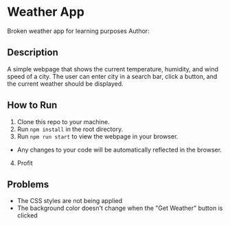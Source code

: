 # Weather App
Broken weather app for learning purposes
Author: 

## Description
A simple webpage that shows the current temperature, humidity, and wind speed of a city. The user can enter city in a search bar, click a button, and the current weather should be displayed.

## How to Run
1. Clone this repo to your machine.
2. Run `npm install` in the root directory.
3. Run `npm run start` to view the webpage in your browser.
  - Any changes to your code will be automatically reflected in the browser.
4. Profit

## Problems
- The CSS styles are not being applied
- The background color doesn't change when the "Get Weather" button is clicked